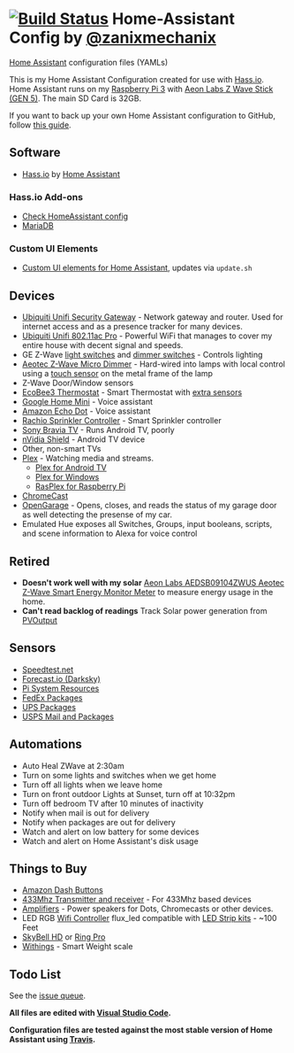 # [![Build Status](https://travis-ci.org/zanix/home-assistant-config.svg?branch=master)](https://travis-ci.org/zanix/home-assistant-config) Home-Assistant Config by [@zanixmechanix](https://twitter.com/zanixmechanix)

[Home Assistant](https://home-assistant.io) configuration files (YAMLs)

This is my Home Assistant Configuration created for use with [Hass.io](https://home-assistant.io/hassio/).
Home Assistant runs on my [Raspberry Pi 3](http://amzn.to/2e3DOBY) with [Aeon Labs Z Wave Stick (GEN 5)](https://www.amazon.com/dp/B00X0AWA6E). The main SD Card is 32GB.

If you want to back up your own Home Assistant configuration to GitHub, follow [this guide](https://home-assistant.io/docs/ecosystem/backup/backup_github/).

## Software

* [Hass.io](https://home-assistant.io/hassio/) by [Home Assistant](https://home-assistant.io)

### Hass.io Add-ons

* [Check HomeAssistant config](https://home-assistant.io/addons/check_config/)
* [MariaDB](https://home-assistant.io/addons/mariadb/)

### Custom UI Elements

* [Custom UI elements for Home Assistant](https://github.com/andrey-git/home-assistant-custom-ui), updates via `update.sh`

## Devices

* [Ubiquiti Unifi Security Gateway](https://www.amazon.com/dp/B00LV8YZLK) - Network gateway and router. Used for internet access and as a presence tracker for many devices.
* [Ubiquiti Unifi 802.11ac Pro](https://www.amazon.com/dp/B015PRO512) - Powerful WiFi that manages to cover my entire house with decent signal and speeds.
* GE Z-Wave [light switches](https://www.amazon.com/dp/B0035YRCR2) and [dimmer switches](https://www.amazon.com/dp/B006LQFHN2) - Controls lighting
* [Aeotec Z-Wave Micro Dimmer](https://www.amazon.com/dp/B00IRI1CEK) - Hard-wired into lamps with local control using a [touch sensor](https://www.adafruit.com/product/1374) on the metal frame of the lamp
* Z-Wave Door/Window sensors
* [EcoBee3 Thermostat](https://www.amazon.com/dp/B00ZIRV39M) - Smart Thermostat with [extra sensors](https://www.amazon.com/dp/B00NXRYOIQ/)
* [Google Home Mini](https://store.google.com/us/product/google_home_mini) - Voice assistant
* [Amazon Echo Dot](https://www.amazon.com/dp/B01DFKC2SO) - Voice assistant
* [Rachio Sprinkler Controller](https://www.amazon.com/dp/B01D1NMLJU) - Smart Sprinkler controller
* [Sony Bravia TV](https://www.amazon.com/dp/B01MZF81NS/) - Runs Android TV, poorly
* [nVidia Shield](https://www.amazon.com/dp/B01N1NT9Y6/) - Android TV device
* Other, non-smart TVs
* [Plex](https://plex.tv) - Watching media and streams.
  * [Plex for Android TV](https://www.plex.tv/apps/streaming-devices/android-tv/)
  * [Plex for Windows](https://www.plex.tv/apps/computer/windows/)
  * [RasPlex for Raspberry Pi](http://www.rasplex.com)
* [ChromeCast](https://www.google.com/chromecast/)
* [OpenGarage](https://opengarage.io) - Opens, closes, and reads the status of my garage door as well detecting the presense of my car.
* Emulated Hue exposes all Switches, Groups, input booleans, scripts, and scene information to Alexa for voice control

## Retired
* __Doesn't work well with my solar__ [Aeon Labs AEDSB09104ZWUS Aeotec Z-Wave Smart Energy Monitor Meter](https://www.amazon.com/dp/B00DIBSKFU) to measure energy usage in the home.
* __Can't read backlog of readings__ Track Solar power generation from [PVOutput](https://pvoutput.org)

## Sensors

* [Speedtest.net](https://home-assistant.io/components/sensor.speedtest/)
* [Forecast.io (Darksky)](https://darksky.net)
* [Pi System Resources](https://home-assistant.io/components/sensor.systemmonitor/)
* [FedEx Packages](https://home-assistant.io/components/sensor.fedex/)
* [UPS Packages](https://home-assistant.io/components/sensor.ups/)
* [USPS Mail and Packages](https://home-assistant.io/components/sensor.usps/)

## Automations

* Auto Heal ZWave at 2:30am
* Turn on some lights and switches when we get home
* Turn off all lights when we leave home
* Turn on front outdoor Lights at Sunset, turn off at 10:32pm
* Turn off bedroom TV after 10 minutes of inactivity
* Notify when mail is out for delivery
* Notify when packages are out for delivery
* Watch and alert on low battery for some devices
* Watch and alert on Home Assistant's disk usage

## Things to Buy

* [Amazon Dash Buttons](https://www.amazon.com/dp/B01F6ETRNA)
* [433Mhz Transmitter and receiver](https://www.amazon.com/dp/B00M2CUALS) - For 433Mhz based devices
* [Amplifiers](https://www.amazon.com/dp/B006AMF2R8) - Power speakers for Dots, Chromecasts or other devices.
* LED RGB [Wifi Controller](https://www.amazon.com/dp/B01JZ2SI6Q) flux_led compatible with [LED Strip kits](https://www.amazon.com/dp/B01CUILC3I) - ~100 Feet
* [SkyBell HD](https://www.amazon.com/dp/B01IAB9ZME) or [Ring Pro](https://www.amazon.com/dp/B01DM6BDA4)
* [Withings](https://www.amazon.com/dp/B01F3LJ2RW) - Smart Weight scale

## Todo List

See the [issue queue](https://github.com/zanix/home-assistant-config/issues).

**All files are edited with [Visual Studio Code](https://code.visualstudio.com).**

**Configuration files are tested against the most stable version of Home Assistant using [Travis](https://travis-ci.org/zanix/home-assistant-config).**
